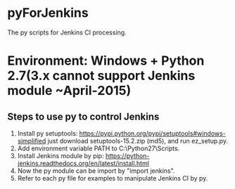 # pyForJenkins
The py scripts for Jenkins CI processing.

Environment: Windows + Python 2.7(3.x cannot support Jenkins module ~April-2015)
================================================================================

Steps to use py to control Jenkins
----------------------------------

1.	Install py setuptools: https://pypi.python.org/pypi/setuptools#windows-simplified
	just download setuptools-15.2.zip (md5), and run ez_setup.py.
2. 	Add environment variable PATH to C:\Python27\Scripts.
3. 	Install Jenkins module by pip: https://python-jenkins.readthedocs.org/en/latest/install.html
4. 	Now the py module can be import by "import jenkins".
5. 	Refer to each py file for examples to manipulate Jenkins CI by py.

